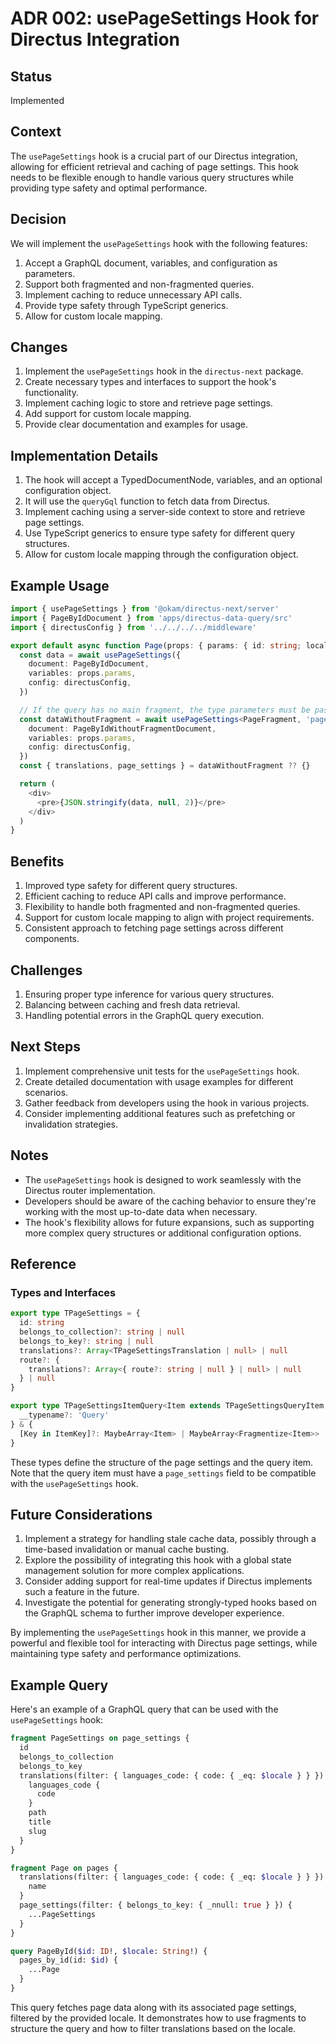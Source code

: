 # ADR 002: usePageSettings Hook for Directus Integration

## Status

Implemented

## Context

The `usePageSettings` hook is a crucial part of our Directus integration, allowing for efficient retrieval and caching of page settings. This hook needs to be flexible enough to handle various query structures while providing type safety and optimal performance.

## Decision

We will implement the `usePageSettings` hook with the following features:

1. Accept a GraphQL document, variables, and configuration as parameters.
2. Support both fragmented and non-fragmented queries.
3. Implement caching to reduce unnecessary API calls.
4. Provide type safety through TypeScript generics.
5. Allow for custom locale mapping.

## Changes

1. Implement the `usePageSettings` hook in the `directus-next` package.
2. Create necessary types and interfaces to support the hook's functionality.
3. Implement caching logic to store and retrieve page settings.
4. Add support for custom locale mapping.
5. Provide clear documentation and examples for usage.

## Implementation Details

1. The hook will accept a TypedDocumentNode, variables, and an optional configuration object.
2. It will use the `queryGql` function to fetch data from Directus.
3. Implement caching using a server-side context to store and retrieve page settings.
4. Use TypeScript generics to ensure type safety for different query structures.
5. Allow for custom locale mapping through the configuration object.

## Example Usage

```typescript
import { usePageSettings } from '@okam/directus-next/server'
import { PageByIdDocument } from 'apps/directus-data-query/src'
import { directusConfig } from '../../../../middleware'

export default async function Page(props: { params: { id: string; locale: string } }) {
  const data = await usePageSettings({
    document: PageByIdDocument,
    variables: props.params,
    config: directusConfig,
  })

  // If the query has no main fragment, the type parameters must be passed.
  const dataWithoutFragment = await usePageSettings<PageFragment, 'pages_by_id', typeof props.params>({
    document: PageByIdWithoutFragmentDocument,
    variables: props.params,
    config: directusConfig,
  })
  const { translations, page_settings } = dataWithoutFragment ?? {}

  return (
    <div>
      <pre>{JSON.stringify(data, null, 2)}</pre>
    </div>
  )
}
```

## Benefits

1. Improved type safety for different query structures.
2. Efficient caching to reduce API calls and improve performance.
3. Flexibility to handle both fragmented and non-fragmented queries.
4. Support for custom locale mapping to align with project requirements.
5. Consistent approach to fetching page settings across different components.

## Challenges

1. Ensuring proper type inference for various query structures.
2. Balancing between caching and fresh data retrieval.
3. Handling potential errors in the GraphQL query execution.

## Next Steps

1. Implement comprehensive unit tests for the `usePageSettings` hook.
2. Create detailed documentation with usage examples for different scenarios.
3. Gather feedback from developers using the hook in various projects.
4. Consider implementing additional features such as prefetching or invalidation strategies.

## Notes

- The `usePageSettings` hook is designed to work seamlessly with the Directus router implementation.
- Developers should be aware of the caching behavior to ensure they're working with the most up-to-date data when necessary.
- The hook's flexibility allows for future expansions, such as supporting more complex query structures or additional configuration options.

## Reference

### Types and Interfaces

```typescript
export type TPageSettings = {
  id: string
  belongs_to_collection?: string | null
  belongs_to_key?: string | null
  translations?: Array<TPageSettingsTranslation | null> | null
  route?: {
    translations?: Array<{ route?: string | null } | null> | null
  } | null
}

export type TPageSettingsItemQuery<Item extends TPageSettingsQueryItem, ItemKey extends string> = {
  __typename?: 'Query'
} & {
  [Key in ItemKey]?: MaybeArray<Item> | MaybeArray<Fragmentize<Item>>
}
```

These types define the structure of the page settings and the query item. Note that the query item must have a `page_settings` field to be compatible with the `usePageSettings` hook.

## Future Considerations

1. Implement a strategy for handling stale cache data, possibly through a time-based invalidation or manual cache busting.
2. Explore the possibility of integrating this hook with a global state management solution for more complex applications.
3. Consider adding support for real-time updates if Directus implements such a feature in the future.
4. Investigate the potential for generating strongly-typed hooks based on the GraphQL schema to further improve developer experience.

By implementing the `usePageSettings` hook in this manner, we provide a powerful and flexible tool for interacting with Directus page settings, while maintaining type safety and performance optimizations.

## Example Query

Here's an example of a GraphQL query that can be used with the `usePageSettings` hook:

```graphql
fragment PageSettings on page_settings {
  id
  belongs_to_collection
  belongs_to_key
  translations(filter: { languages_code: { code: { _eq: $locale } } }) {
    languages_code {
      code
    }
    path
    title
    slug
  }
}

fragment Page on pages {
  translations(filter: { languages_code: { code: { _eq: $locale } } }) {
    name
  }
  page_settings(filter: { belongs_to_key: { _nnull: true } }) {
    ...PageSettings
  }
}

query PageById($id: ID!, $locale: String!) {
  pages_by_id(id: $id) {
    ...Page
  }
}
```

This query fetches page data along with its associated page settings, filtered by the provided locale. It demonstrates how to use fragments to structure the query and how to filter translations based on the locale.
